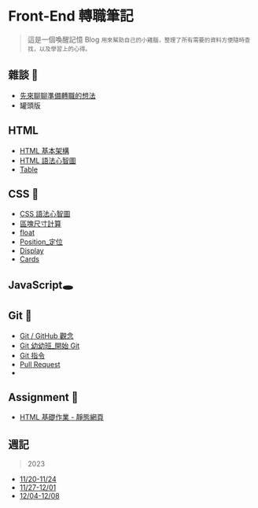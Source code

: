 Front-End 轉職筆記 
===

> 這是一個喚醒記憶 Blog
<small> 用來幫助自己的小雞腦，整理了所有需要的資料方便隨時查找，以及學習上的心得。</small>

雜談 💬
---
- [先來聊聊準備轉職的想法](https://github.com/ChloeTseng064/F2E_studynotes/blob/main/folder/about%20change%20roles.md)
- 罐頭版

HTML
---
- [HTML 基本架構](/0M1qogXTSeOyqbAbq0ZMMQ)
- [HTML 語法心智圖](/2GMa4zyLQXeOhXHwtzliJQ)
- [Table](/gR7YAPCEQsG-4qkC5bATrA)


CSS 💫
---
- [CSS 語法心智圖](/QJzYMLp1TF2fBJQyIOmU9Q)
- [區塊尺寸計算](/yRlqFqNsR5qlbYp5qN_o4Q)
- [float](/zK6GVplXSDOPE1wSAt8x0w)
- [Position_定位](/E8t2lC8vSNWNroQ_2PHVew)
- [Display](/dvtylEeHSwqe-lQgLU1CZA)
- [Cards](/jzvoHceQSBqqmyBqlBt6lg)

JavaScript🕳️
---

Git :memo:
---
- [Git / GitHub 觀念 ](/e0CqW-vrTGWLaSXxSKR4LA)
- [Git 幼幼班_開始 Git](/pCUxppstSkmjGbqRrJH8mw)
- [Git 指令](/gEqzFDNrSfiHe7wHea5QFg)
- [Pull Request](/0SC2-sMtRQuuX7HdFBuuQA)
- 

Assignment 💯
---
- [HTML 基礎作業 - 靜態網頁](/h1PwWEZQReiE2gfEKiWytQ)

週記
---
> 2023
- [11/20-11/24](/yHZFN0MPTEGEb6VNj7G-bQ)
- [11/27-12/01](/-lOqUAClQ3eO-nZbW42lOg)
- [12/04-12/08](/zERByv7gRoWpTcGeLR4Z-w)


